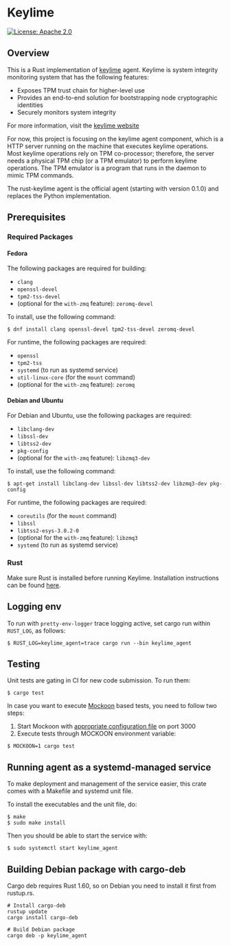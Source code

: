 # Keylime

[![License: Apache 2.0](https://img.shields.io/badge/license-Apache%202-blue)](https://www.apache.org/licenses/LICENSE-2.0)

## Overview

This is a Rust implementation of
[keylime](https://github.com/keylime/keylime) agent. Keylime is system
integrity monitoring system that has the following features:

* Exposes TPM trust chain for higher-level use
* Provides an end-to-end solution for bootstrapping node cryptographic
  identities
* Securely monitors system integrity

For more information, visit the [keylime website](https://keylime.dev)

For now, this project is focusing on the keylime agent component, which is a
HTTP server running on the machine that executes keylime operations.
Most keylime operations rely on TPM co-processor; therefore, the server needs
a physical TPM chip (or a TPM emulator) to perform keylime operations.  The
TPM emulator is a program that runs in the daemon to mimic TPM commands.

The rust-keylime agent is the official agent (starting with version 0.1.0) and
replaces the Python implementation.

## Prerequisites

### Required Packages

#### Fedora

The following packages are required for building:

* `clang`
* `openssl-devel`
* `tpm2-tss-devel`
* (optional for the `with-zmq` feature): `zeromq-devel`

To install, use the following command:
```
$ dnf install clang openssl-devel tpm2-tss-devel zeromq-devel
```

For runtime, the following packages are required:

* `openssl`
* `tpm2-tss`
* `systemd` (to run as systemd service)
* `util-linux-core` (for the `mount` command)
* (optional for the `with-zmq` feature): `zeromq`

#### Debian and Ubuntu

For Debian and Ubuntu, use the following packages are required:

* `libclang-dev`
* `libssl-dev`
* `libtss2-dev`
* `pkg-config`
* (optional for the `with-zmq` feature): `libzmq3-dev`

To install, use the following command:

```
$ apt-get install libclang-dev libssl-dev libtss2-dev libzmq3-dev pkg-config
```

For runtime, the following packages are required:

* `coreutils` (for the `mount` command)
* `libssl`
* `libtss2-esys-3.0.2-0`
* (optional for the `with-zmq` feature): `libzmq3`
* `systemd` (to run as systemd service)

### Rust

Make sure Rust is installed before running Keylime. Installation
instructions can be found [here](https://www.rust-lang.org/en-US/install.html).

## Logging env

To run with `pretty-env-logger` trace logging active, set cargo run
within `RUST_LOG`, as follows:

    $ RUST_LOG=keylime_agent=trace cargo run --bin keylime_agent

## Testing

Unit tests are gating in CI for new code submission.  To run them:

```
$ cargo test
```
In case you want to execute [Mockoon](https://mockoon.com/) based tests, you need to follow two steps:

1. Start Mockoon with [appropriate configuration file](https://github.com/keylime/rust-keylime/blob/master/keylime-push-model-agent/test-data/verifier.json) on port 3000
2. Execute tests through MOCKOON environment variable:

```
$ MOCKOON=1 cargo test
```

## Running agent as a systemd-managed service

To make deployment and management of the service easier, this crate
comes with a Makefile and systemd unit file.

To install the executables and the unit file, do:

```console
$ make
$ sudo make install
```

Then you should be able to start the service with:

```console
$ sudo systemctl start keylime_agent
```

## Building Debian package with cargo-deb

Cargo deb requires Rust 1.60, so on Debian you need to install it first from rustup.rs.

```shell
# Install cargo-deb
rustup update
cargo install cargo-deb

# Build Debian package
cargo deb -p keylime_agent
```
